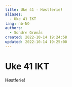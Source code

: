 ```yaml
---
title: Uke 41 - Høstferie!
aliases: 
  - Uke 41 IKT
lang: nb-NO
authors:
  - Sondre Grønås
created: 2022-10-14 19:24:58
updated: 2022-10-14 19:25:00
---
```

# Uke 41 IKT
Høstferie!